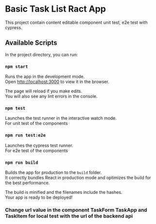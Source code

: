 # Basic Task List Ract App

This project contain content editable component unit test, e2e test with cypress.

## Available Scripts

In the project directory, you can run:

### `npm start`

Runs the app in the development mode.\
Open [http://localhost:3000](http://localhost:3000) to view it in the browser.

The page will reload if you make edits.\
You will also see any lint errors in the console.

### `npm test`

Launches the test runner in the interactive watch mode.\
For unit test of the components


### `npm run test:e2e`

Launches the cypress test runner.\
For e2e test of the components

### `npm run build`

Builds the app for production to the `build` folder.\
It correctly bundles React in production mode and optimizes the build for the best performance.

The build is minified and the filenames include the hashes.\
Your app is ready to be deployed!



### Change url value in the component TaskForm TaskApp and TaskItem for local test with the url of the backend api  

